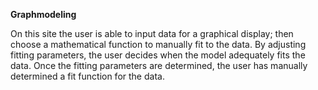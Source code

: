 <b>Graphmodeling</b>

On this site the user is able to input data for a graphical display; then choose a mathematical function to manually fit to the data. By adjusting fitting parameters, the user decides when the model adequately fits the data. Once the fitting parameters are determined, the user has manually determined a fit function for the data.
